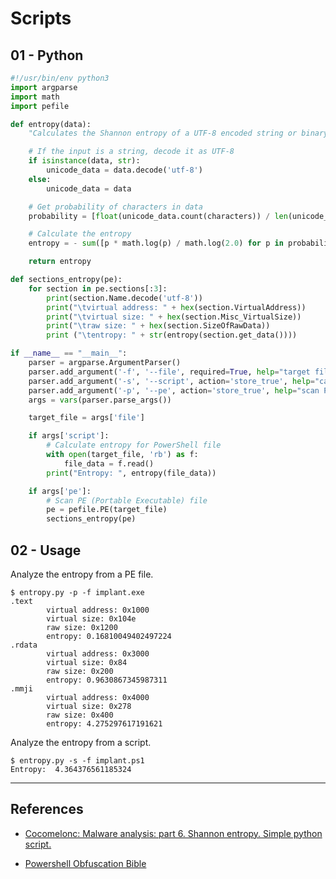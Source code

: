 # Scripts

## 01 - Python

```python
#!/usr/bin/env python3
import argparse
import math
import pefile

def entropy(data):
    "Calculates the Shannon entropy of a UTF-8 encoded string or binary data"

    # If the input is a string, decode it as UTF-8
    if isinstance(data, str):
        unicode_data = data.decode('utf-8')
    else:
        unicode_data = data

    # Get probability of characters in data
    probability = [float(unicode_data.count(characters)) / len(unicode_data) for characters in dict.fromkeys(list(unicode_data))]

    # Calculate the entropy
    entropy = - sum([p * math.log(p) / math.log(2.0) for p in probability])

    return entropy

def sections_entropy(pe):
    for section in pe.sections[:3]:
        print(section.Name.decode('utf-8'))
        print("\tvirtual address: " + hex(section.VirtualAddress))
        print("\tvirtual size: " + hex(section.Misc_VirtualSize))
        print("\traw size: " + hex(section.SizeOfRawData))
        print ("\tentropy: " + str(entropy(section.get_data())))

if __name__ == "__main__":
    parser = argparse.ArgumentParser()
    parser.add_argument('-f', '--file', required=True, help="target file")
    parser.add_argument('-s', '--script', action='store_true', help="calculate PowerShell file entropy")
    parser.add_argument('-p', '--pe', action='store_true', help="scan PE (Portable Executable) files")
    args = vars(parser.parse_args())

    target_file = args['file']

    if args['script']:
        # Calculate entropy for PowerShell file
        with open(target_file, 'rb') as f:
            file_data = f.read()
        print("Entropy: ", entropy(file_data))

    if args['pe']:
        # Scan PE (Portable Executable) file
        pe = pefile.PE(target_file)
        sections_entropy(pe)
```

## 02 - Usage

Analyze the entropy from a PE file.

```
$ entropy.py -p -f implant.exe
.text
        virtual address: 0x1000
        virtual size: 0x104e
        raw size: 0x1200
        entropy: 0.16810049402497224
.rdata
        virtual address: 0x3000
        virtual size: 0x84
        raw size: 0x200
        entropy: 0.9630867345987311
.mmji
        virtual address: 0x4000
        virtual size: 0x278
        raw size: 0x400
        entropy: 4.275297617191621
```

Analyze the entropy from a script.

```
$ entropy.py -s -f implant.ps1
Entropy:  4.364376561185324
```

---
## References

- [Cocomelonc: Malware analysis: part 6. Shannon entropy. Simple python script.](https://cocomelonc.github.io/malware/2022/11/05/malware-analysis-6.html)

- [Powershell Obfuscation Bible](https://github.com/t3l3machus/PowerShell-Obfuscation-Bible)